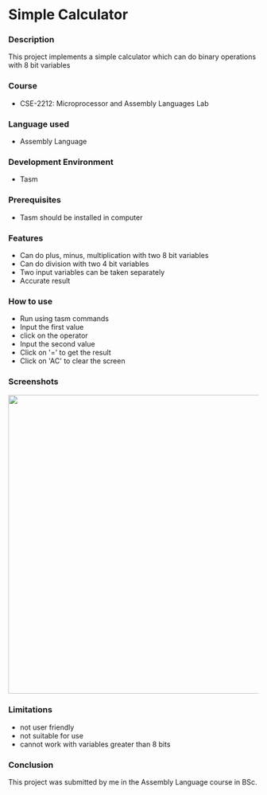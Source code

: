 <html><body>
<h1>Simple Calculator</h1>
<h3>Description</h3>
<p>This project implements a simple calculator which can do binary operations with 8 bit variables</p>

<h3>Course</h3>
<ul><li>CSE-2212: Microprocessor and Assembly Languages Lab</li></ul>

<h3>Language used</h3>
<ul><li>Assembly Language</li></ul>

<h3>Development Environment</h3>
<ul><li>Tasm</li></ul>

<h3>Prerequisites</h3>
<ul><li>Tasm should be installed in computer</li></ul>

<h3>Features</h3>
 <ul>
 <li>Can do plus, minus, multiplication with two 8 bit variables</li>
 <li>Can do division with two 4 bit variables</li>
 <li>Two input variables can be taken separately </li>
 <li>Accurate result</li>
 </ul>
<h3>How to use</h3>
<ul>
 <li>Run using tasm commands</li>
 <li>Input the first value</li>
 <li>click on the operator</li>
 <li>Input the second value</li>
 <li>Click on '=' to get the result</li>
 <li>Click on 'AC' to clear the screen</li>
 </ul>
<h3>Screenshots</h3>
<img src="http://i.imgur.com/uUZ9mQs.png" width="800" height="600">
<h3>Limitations</h3>
<ul>
<li>not user friendly</li>
<li>not suitable for use</li>
<li>cannot work with variables greater than 8 bits</li>
</ul>

<h3>Conclusion</h3>
<p>This project was submitted by me in the Assembly Language course in BSc.</p>
</body></html>
